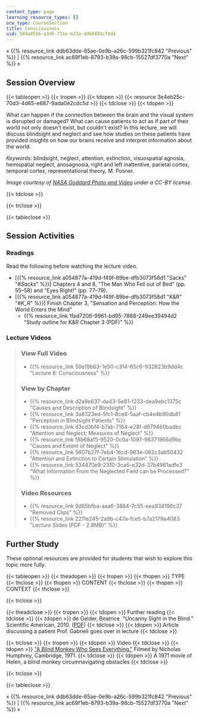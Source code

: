 ```yaml
---
content_type: page
learning_resource_types: []
ocw_type: CourseSection
title: Consciousness
uid: 504a0556-a3d6-731e-b23a-dd60493cf4d4
---
```


« {{% resource_link ddb63dde-65ae-0e9b-a26c-599b321fc842 "Previous" %}} | {{% resource_link ac69f1eb-8793-b39a-98cb-15527df3770a "Next" %}} »

Session Overview
----------------

{{< tableopen >}}
{{< tropen >}}
{{< tdopen >}}
{{< resource 3e4eb25c-70d3-4d65-e687-9ada0e2cdc5d >}}
{{< tdclose >}}
{{< tdopen >}}


What can happen if the connection between the brain and the visual system is disrupted or damaged? What can cause patients to act as if part of their world not only doesn't exist, but couldn't exist? In this lecture, we will discuss blindsight and neglect and see how studies on these patients have provided insights on how our brains receive and interpret information about the world.

_Keywords_: blindsight, neglect, attention, extinction, visuospatial agnosia, hemispatial neglect, anosagnosia, right and left inattentive, parietal cortex, temporal cortex, representational theory, M. Posner.

_Image courtesy of [NASA Goddard Photo and Video](http://www.flickr.com/photos/24662369@N07/6760135001) under a CC-BY license._


{{< tdclose >}}

{{< trclose >}}

{{< tableclose >}}

Session Activities
------------------

### Readings

Read the following before watching the lecture video.

*   \[{{% resource_link a054877a-419d-f49f-89be-dfb3073f58d1 "Sacks" "#_Sacks_" %}}\] Chapters 4 and 8, "The Man Who Fell out of Bed" (pp. 55–58) and "Eyes Right!" (pp. 77–79).
*   \[{{% resource_link a054877a-419d-f49f-89be-dfb3073f58d1 "K&R" "#_K_R_" %}}\] Finish Chapter 3, "Sensation and Perception: How the World Enters the Mind"
    *   {{% resource_link 1fad7206-9961-bd95-7888-249ee39494d2 "Study outline for K&R Chapter 3 (PDF)" %}} 

### Lecture Videos

> ### View Full Video
> 
> *   {{% resource_link 50e19b63-1e50-c314-65c6-932823b9dd4c "Lecture 8: Consciousness" %}}
> 
> ### View by Chapter
> 
> *   {{% resource_link d2a9e637-da43-5e81-f233-dea9ebc1375c "Causes and Description of Blindsight" %}}
> *   {{% resource_link 3a8323ed-5fc1-8ce8-5aaf-cb4e4b90db81 "Perception in Blindsight Patients" %}}
> *   {{% resource_link d3cd3bf4-b7ab-7164-e28f-d979460badbc "Attention and Neglect; Measures of Neglect" %}}
> *   {{% resource_link f8b68af5-9520-0c0a-1097-96371966d9bc "Causes and Extent of Neglect" %}}
> *   {{% resource_link 5607b27f-7eb4-16cd-983e-062c3ab50432 "Attention and Extinction to Certain Stimulation" %}}
> *   {{% resource_link 534470e9-2310-3ca6-e32d-37b4961adfe3 "What Information From the Neglected Field can be Processed?" %}}
> 
> ### Video Resources
> 
> *   {{% resource_link 9d65bfba-aaa6-3884-7c55-eea934196c37 "Removed Clips" %}}
> *   {{% resource_link 2211e245-2a9b-c47a-fce5-b7a2179e4083 "Lecture Slides (PDF - 2.8MB)" %}}

Further Study
-------------

These optional resources are provided for students that wish to explore this topic more fully.

{{< tableopen >}}
{{< theadopen >}}
{{< tropen >}}
{{< thopen >}}
TYPE
{{< thclose >}}
{{< thopen >}}
CONTENT
{{< thclose >}}
{{< thopen >}}
CONTEXT
{{< thclose >}}

{{< trclose >}}

{{< theadclose >}}
{{< tropen >}}
{{< tdopen >}}
Further reading
{{< tdclose >}}
{{< tdopen >}}
de Gelder, Beatrice. "Uncanny Sight in the Blind." Scientific American, 2010. ([PDF](http://beatricedegelder.com/documents/Uncannysightintheblind.pdf))
{{< tdclose >}}
{{< tdopen >}}
Article discussing a patient Prof. Gabrieli goes over in lecture
{{< tdclose >}}

{{< trclose >}}
{{< tropen >}}
{{< tdopen >}}
Video
{{< tdclose >}}
{{< tdopen >}}
["A Blind Monkey Who Sees Everything."](http://www.youtube.com/all_comments?v=rDIsxwQHwt8) Filmed by Nicholas Humphrey, Cambridge, 1971.
{{< tdclose >}}
{{< tdopen >}}
A 1971 movie of Helen, a blind monkey circumnavigating obstacles
{{< tdclose >}}

{{< trclose >}}

{{< tableclose >}}

« {{% resource_link ddb63dde-65ae-0e9b-a26c-599b321fc842 "Previous" %}} | {{% resource_link ac69f1eb-8793-b39a-98cb-15527df3770a "Next" %}} »